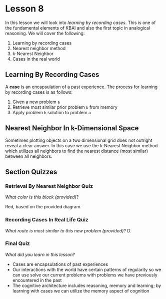 # Lesson 8

In this lesson we will look into _learning by recording cases_. This is one of the fundamental elements of KBAI and also the first topic in analogical reasoning. We will cover the following:

1. Learning by recording cases
2. Nearest neighbor method
3. k-Nearest Neighbor
4. Cases in the real world

## Learning By Recording Cases

A **case** is an encapsulation of a past experience. The process for learning by recording cases is as follows:

1. Given a new problem `a`
2. Retrieve most similar prior problem `b` from memory
3. Apply problem `b` solution to problem `a`

## Nearest Neighbor In k-Dimensional Space

Sometimes plotting objects on a two dimensional grid does not outright reveal a clear answer. In this case we use the k-Nearest Neighbor method which utilizes all neighbors to find the nearest distance (most similar) between all neighbors.

## Section Quizzes

### Retrieval By Nearest Neighbor Quiz

_What color is this block (provided)_?

Red, based on the provided diagram.

### Recording Cases In Real Life Quiz

_What route is most similar to this new problem (provided)_? D.

### Final Quiz

_What did you learn in this lesson_?

- Cases are encapsulations of past experiences
- Our interactions with the world have certain patterns of regularity so we can use solve our current problems with problems we have previously encountered in the past
- The cognitive architecture includes reasoning, memory and learning; by learning with cases we can utilize the memory aspect of cognition
